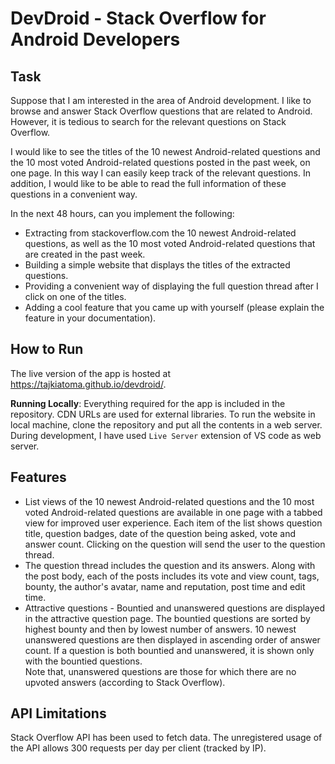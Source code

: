 # DevDroid - Stack Overflow for Android Developers

## Task
Suppose that I am interested in the area of Android development. I like to browse and answer Stack Overflow questions that are related to Android. However, it is tedious to search for the relevant questions on Stack Overflow.

I would like to see the titles of the 10 newest Android-related questions and the 10 most voted Android-related questions posted in the past week, on one page. In this way I can easily keep track of the relevant questions. In addition, I would like to be able to read the full information of these questions in a convenient way.

In the next 48 hours, can you implement the following:

- Extracting from stackoverflow.com the 10 newest Android-related questions, as well as the 10 most voted Android-related questions that are created in the past week.
- Building a simple website that displays the titles of the extracted questions.
- Providing a convenient way of displaying the full question thread after I click on one of the titles.
- Adding a cool feature that you came up with yourself (please explain the feature in your documentation).

## How to Run
The live version of the app is hosted at https://tajkiatoma.github.io/devdroid/.

**Running Locally**: Everything required for the app is included in the repository. CDN URLs are used for external libraries. To run the website in local machine, clone the repository and put all the contents in a web server. During development, I have used `Live Server` extension of VS code as web server. 

## Features
- List views of the 10 newest Android-related questions and the 10 most voted Android-related questions are available in one page with a tabbed view for improved user experience. Each item of the list shows question title, question badges, date of the question being asked, vote and answer count. Clicking on the question will send the user to the question thread.
- The question thread includes the question and its answers. Along with the post body, each of the posts includes its vote and view count, tags, bounty, the author's avatar, name and reputation, post time and edit time.
- Attractive questions - Bountied and unanswered questions are displayed in the attractive question page. The bountied questions are sorted by highest bounty and then by lowest number of answers. 10 newest unanswered questions are then displayed in ascending order of answer count. If a question is both bountied and unanswered, it is shown only with the bountied questions.  
Note that, unanswered questions are those for which there are no upvoted answers (according to Stack Overflow).

## API Limitations
Stack Overflow API has been used to fetch data. The unregistered usage of the API allows 300 requests per day per client (tracked by IP).

